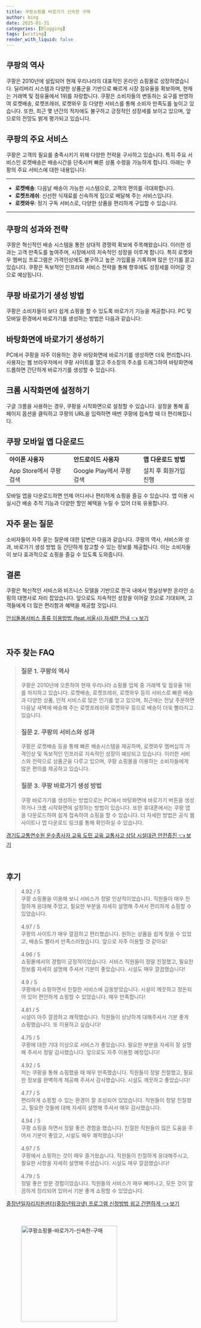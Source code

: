 ```yaml
---
title: 쿠팡쇼핑몰 바로가기 신속한 구매
author: bing
date: 2025-01-31
categories: [Blogging]
tags: [writing]
render_with_liquid: false
---
```



<h2 id='쿠팡의 역사'>쿠팡의 역사</h2>

<p>쿠팡은 2010년에 설립되어 현재 우리나라의 대표적인 온라인 쇼핑몰로 성장하였습니다. 딜리버리 시스템과 다양한 상품군을 기반으로 빠르게 시장 점유율을 확보하며, 현재는 거래액 및 점유율에서 1위를 자랑합니다. 쿠팡은 소비자들의 변동하는 요구를 반영하여 로켓배송, 로켓프레쉬, 로켓와우 등 다양한 서비스를 통해 소비자 만족도를 높이고 있습니다. 또한, 최근 몇 년간의 적자에도 불구하고 긍정적인 성장세를 보이고 있으며, 앞으로의 전망도 밝게 평가되고 있습니다.</p>

<h2 id='쿠팡의 주요 서비스'>쿠팡의 주요 서비스</h2>

<p>쿠팡은 고객의 필요를 충족시키기 위해 다양한 전략을 구사하고 있습니다. 특히 주요 서비스인 로켓배송은 배송시간을 단축시켜 빠른 상품 수령을 가능하게 합니다. 아래는 쿠팡의 주요 서비스에 대한 내용입니다:</p>

<hr />

<ul>
    <li><b>로켓배송</b>: 다음날 배송이 가능한 시스템으로, 고객의 편의를 극대화합니다.</li>
    <li><b>로켓프레쉬</b>: 신선한 식재료를 신속하게 집으로 배달해 주는 서비스입니다.</li>
    <li><b>로켓와우</b>: 정기 구독 서비스로, 다양한 상품을 편리하게 구입할 수 있습니다.</li>
</ul>

<hr />

<h2 id='쿠팡의 성과와 전략'>쿠팡의 성과와 전략</h2>

<p>쿠팡은 혁신적인 배송 시스템을 통한 상대적 경쟁력 확보에 주목해왔습니다. 이러한 성과는 고객 만족도를 높여주며, 시장에서의 지속적인 성장을 이루게 합니다. 특히 로켓와우 멤버십 프로그램은 가격인상에도 불구하고 높은 가입률을 기록하며 많은 인기를 끌고 있습니다. 쿠팡은 독보적인 인프라와 서비스 전략을 통해 향후에도 성장세를 이어갈 것으로 예상됩니다.</p>

<h2 id='쿠팡 바로가기 생성 방법'>쿠팡 바로가기 생성 방법</h2>

<p>쿠팡은 소비자들이 보다 쉽게 쇼핑을 할 수 있도록 바로가기 기능을 제공합니다. PC 및 모바일 환경에서 바로가기를 생성하는 방법은 다음과 같습니다:</p>

<h2 id='바탕화면에 바로가기 생성하기'>바탕화면에 바로가기 생성하기</h2>

<p>PC에서 쿠팡을 자주 이용하는 경우 바탕화면에 바로가기를 생성하면 더욱 편리합니다. 사용자는 웹 브라우저에서 쿠팡 사이트를 열고 주소창의 주소를 드래그하여 바탕화면에 드롭하면 간단하게 바로가기를 생성할 수 있습니다.</p>

<h2 id='크롬 시작화면에 설정하기'>크롬 시작화면에 설정하기</h2>

<p>구글 크롬을 사용하는 경우, 쿠팡을 시작화면으로 설정할 수 있습니다. 설정을 통해 홈 페이지 옵션을 클릭하고 쿠팡의 URL을 입력하면 매번 쿠팡에 접속할 때 더 편리해집니다.</p>

<h2 id='쿠팡 모바일 앱 다운로드'>쿠팡 모바일 앱 다운로드</h2>

<table>
    <tr>
        <td><b>아이폰 사용자</b></td>
        <td><b>안드로이드 사용자</b></td>
        <td><b>앱 다운로드 방법</b></td>
    </tr>
    <tr>
        <td>App Store에서 쿠팡 검색</td>
        <td>Google Play에서 쿠팡 검색</td>
        <td>설치 후 회원가입 진행</td>
    </tr>
</table>

<p>모바일 앱을 다운로드하면 언제 어디서나 편리하게 쇼핑을 즐길 수 있습니다. 앱 이용 시 실시간 배송 추적 기능과 다양한 할인 혜택을 누릴 수 있어 더욱 유용합니다.</p>

<h2 id='자주 묻는 질문'>자주 묻는 질문</h2>

<p>소비자들이 자주 묻는 질문에 대한 답변은 다음과 같습니다. 쿠팡의 역사, 서비스와 성과, 바로가기 생성 방법 등 간단하게 참고할 수 있는 정보를 제공합니다. 이는 소비자들이 보다 효과적으로 쇼핑을 즐길 수 있도록 도와줍니다.</p>

<h2 id='결론'>결론</h2>

<p>쿠팡은 혁신적인 서비스와 비즈니스 모델을 기반으로 한국 내에서 명실상부한 온라인 쇼핑의 대명사로 자리 잡았습니다. 앞으로도 지속적인 성장을 이어갈 것으로 기대되며, 고객들에게 더 많은 편리함과 혜택을 제공할 것입니다.</p>


<p><a class="click-button" title="안심돌봄서비스 종류 이용방법 (feat.서울시) 자세한 안내" href="https://yellowplanner.github.io/posts/%EC%95%88%EC%8B%AC%EB%8F%8C%EB%B4%84%EC%84%9C%EB%B9%84%EC%8A%A4-%EC%A2%85%EB%A5%98-%EC%9D%B4%EC%9A%A9%EB%B0%A9%EB%B2%95-(feat.%EC%84%9C%EC%9A%B8%EC%8B%9C)-%EC%9E%90%EC%84%B8%ED%95%9C-%EC%95%88%EB%82%B4/" rel="dofollow">안심돌봄서비스 종류 이용방법 (feat.서울시) 자세한 안내 👈 보기</a></p><br>
<h2 id='자주_찾는_FAQ'>자주 찾는 FAQ</h2>
<div itemscope="" itemtype="https://schema.org/FAQPage"> 
<blockquote> 
<div itemscope="" itemprop="mainEntity" itemtype="https://schema.org/Question"> 
<h3 itemprop="name">질문 1. 쿠팡의 역사</h3> 
<div itemscope="" itemprop="acceptedAnswer" itemtype="https://schema.org/Answer"> 
<span itemprop="text"> 
<p>쿠팡은 2010년에 오픈하여 현재 우리나라 쇼핑몰 업체 중 거래액 및 점유율 1위를 차지하고 있습니다. 로켓배송, 로켓프레쉬, 로켓와우 등의 서비스로 빠른 배송과 다양한 상품, 인적 서비스로 많은 인기를 얻고 있으며, 최근에는 전날 주문하면 다음날 새벽에 배송해 주는 로켓프레쉬와 로켓와우 등으로 배송이 더욱 빨라지고 있습니다.</p> 
</span> 
</div> 
</div> 
<div itemscope="" itemprop="mainEntity" itemtype="https://schema.org/Question"> 
<h3 itemprop="name">질문 2. 쿠팡의 서비스와 성과</h3> 
<div itemscope="" itemprop="acceptedAnswer" itemtype="https://schema.org/Answer"> 
<span itemprop="text"> 
<p>쿠팡은 로켓배송 등을 통해 빠른 배송시스템을 제공하며, 로켓와우 멤버십의 가격인상 및 독보적인 인프라로 지속적인 성장이 예상되고 있습니다. 이러한 서비스와 전략으로 상품군을 다루고 있으며, 쿠팡 쇼핑몰을 이용하는 소비자들에게 많은 편의를 제공하고 있습니다.</p> 
</span> 
</div> 
</div> 
<div itemscope="" itemprop="mainEntity" itemtype="https://schema.org/Question"> 
<h3 itemprop="name">질문 3. 쿠팡 바로가기 생성 방법</h3> 
<div itemscope="" itemprop="acceptedAnswer" itemtype="https://schema.org/Answer"> 
<span itemprop="text"> 
<p>쿠팡 바로가기를 생성하는 방법으로는 PC에서 바탕화면에 바로가기 버튼을 생성하거나 크롬 시작화면에 설정하는 방법이 있습니다. 또한 휴대폰에서는 쿠팡 앱을 다운로드하여 쉽게 접속하여 쇼핑을 할 수 있습니다. 더 자세한 방법은 공식 웹사이트나 앱 다운로드 링크를 통해 확인하실 수 있습니다.</p> 
</span> 
</div> 
</div> 
</blockquote> 
</div>
<p><a class="click-button" title="경기도교통연수원 운수종사자 교육 도민 교육 교통사고 상담 시설대관 안전증진" href="https://yellowplanner.github.io/posts/%EA%B2%BD%EA%B8%B0%EB%8F%84%EA%B5%90%ED%86%B5%EC%97%B0%EC%88%98%EC%9B%90-%EC%9A%B4%EC%88%98%EC%A2%85%EC%82%AC%EC%9E%90-%EA%B5%90%EC%9C%A1-%EB%8F%84%EB%AF%BC-%EA%B5%90%EC%9C%A1-%EA%B5%90%ED%86%B5%EC%82%AC%EA%B3%A0-%EC%83%81%EB%8B%B4-%EC%8B%9C%EC%84%A4%EB%8C%80%EA%B4%80-%EC%95%88%EC%A0%84%EC%A6%9D%EC%A7%84/" rel="dofollow">경기도교통연수원 운수종사자 교육 도민 교육 교통사고 상담 시설대관 안전증진 👈 보기</a></p><br>
<h2 id='후기'>후기</h2>
<div itemscope itemtype="https://schema.org/Product">
  <blockquote>
  <div itemprop="review" itemscope itemtype="https://schema.org/Review">
      <div itemprop="reviewRating" itemscope itemtype="https://schema.org/Rating"> <span itemprop="ratingValue">4.92</span> / <span itemprop="bestRating">5</span> </div>
      <span itemprop="reviewBody">쿠팡 쇼핑몰을 이용해 보니 서비스가 정말 인상적이었습니다. 직원들이 매우 친절하게 응대해 주었고, 필요한 부분을 자세히 설명해 주셔서 편리하게 쇼핑할 수 있었습니다.</span>
  </div>
  <br>
  <div itemprop="review" itemscope itemtype="https://schema.org/Review">
      <div itemprop="reviewRating" itemscope itemtype="https://schema.org/Rating"> <span itemprop="ratingValue">4.97</span> / <span itemprop="bestRating">5</span> </div>
      <span itemprop="reviewBody">쿠팡의 사이트가 매우 깔끔하고 편리했습니다. 원하는 상품을 쉽게 찾을 수 있었고, 배송도 빨라서 만족스러웠습니다. 앞으로 자주 이용할 것 같아요!</span>
  </div>
  <br>
  <div itemprop="review" itemscope itemtype="https://schema.org/Review">
      <div itemprop="reviewRating" itemscope itemtype="https://schema.org/Rating"> <span itemprop="ratingValue">4.96</span> / <span itemprop="bestRating">5</span> </div>
      <span itemprop="reviewBody">쇼핑몰에서의 경험이 긍정적이었습니다. 서비스 직원들이 정말 친절했고, 필요한 정보를 자세히 설명해 주셔서 기분이 좋았습니다. 시설도 매우 깔끔했습니다!</span>
  </div>
  <br>
  <div itemprop="review" itemscope itemtype="https://schema.org/Review">
      <div itemprop="reviewRating" itemscope itemtype="https://schema.org/Rating"> <span itemprop="ratingValue">4.9</span> / <span itemprop="bestRating">5</span> </div>
      <span itemprop="reviewBody">쿠팡에서 쇼핑하면서 친절한 서비스에 감동받았습니다. 시설이 깨끗하고 정돈되어 있어 편안하게 쇼핑할 수 있었습니다. 매우 만족합니다!</span>
  </div>
  <br>
  <div itemprop="review" itemscope itemtype="https://schema.org/Review">
      <div itemprop="reviewRating" itemscope itemtype="https://schema.org/Rating"> <span itemprop="ratingValue">4.81</span> / <span itemprop="bestRating">5</span> </div>
      <span itemprop="reviewBody">시설이 아주 깔끔하고 쾌적했습니다. 직원들이 상냥하게 대해주셔서 기분 좋게 쇼핑했습니다. 또 이용하고 싶습니다!</span>
  </div>
  <br>
  <div itemprop="review" itemscope itemtype="https://schema.org/Review">
      <div itemprop="reviewRating" itemscope itemtype="https://schema.org/Rating"> <span itemprop="ratingValue">4.75</span> / <span itemprop="bestRating">5</span> </div>
      <span itemprop="reviewBody">쿠팡에 대한 기대 이상으로 서비스가 좋았습니다. 필요한 부분을 자세히 잘 설명해 주셔서 정말 감사했습니다. 앞으로도 자주 이용할 예정입니다!</span>
  </div>
  <br>
  <div itemprop="review" itemscope itemtype="https://schema.org/Review">
      <div itemprop="reviewRating" itemscope itemtype="https://schema.org/Rating"> <span itemprop="ratingValue">4.92</span> / <span itemprop="bestRating">5</span> </div>
      <span itemprop="reviewBody">저는 쿠팡을 통해 쇼핑했을 때 매우 만족했습니다. 직원들이 정말 친절했고, 필요한 정보를 완벽하게 제공해 주셔서 감사했습니다. 시설도 깨끗하고 좋았습니다!</span>
  </div>
  <br>
  <div itemprop="review" itemscope itemtype="https://schema.org/Review">
      <div itemprop="reviewRating" itemscope itemtype="https://schema.org/Rating"> <span itemprop="ratingValue">4.77</span> / <span itemprop="bestRating">5</span> </div>
      <span itemprop="reviewBody">편리하게 쇼핑할 수 있는 환경이 잘 조성되어 있었습니다. 직원들이 정말 친절했고, 필요한 것들에 대해 자세히 설명해 주셔서 매우 감사했습니다.</span>
  </div>
  <br>
  <div itemprop="review" itemscope itemtype="https://schema.org/Review">
      <div itemprop="reviewRating" itemscope itemtype="https://schema.org/Rating"> <span itemprop="ratingValue">4.94</span> / <span itemprop="bestRating">5</span> </div>
      <span itemprop="reviewBody">쿠팡 쇼핑을 하면서 정말 좋은 경험을 했습니다. 친절한 직원들이 많은 도움을 주어서 기분이 좋았고, 시설도 매우 쾌적했습니다!</span>
  </div>
  <br>
  <div itemprop="review" itemscope itemtype="https://schema.org/Review">
      <div itemprop="reviewRating" itemscope itemtype="https://schema.org/Rating"> <span itemprop="ratingValue">4.97</span> / <span itemprop="bestRating">5</span> </div>
      <span itemprop="reviewBody">쿠팡에서 쇼핑하는 것이 매우 즐거웠습니다. 직원들이 친절하게 응대해주시고, 필요한 사항을 자세히 설명해 주셨습니다. 시설도 매우 깔끔했습니다!</span>
  </div>
  <br>
  <div itemprop="review" itemscope itemtype="https://schema.org/Review">
      <div itemprop="reviewRating" itemscope itemtype="https://schema.org/Rating"> <span itemprop="ratingValue">4.79</span> / <span itemprop="bestRating">5</span> </div>
      <span itemprop="reviewBody">정말 좋은 방문 경험이었습니다. 직원들의 서비스가 매우 빼어나고, 모든 것이 깔끔하게 정리되어 있어서 기분 좋게 쇼핑할 수 있었습니다.</span>
  </div>
  </blockquote>
</div>
<p><a class="click-button" title="중장년일자리지원센터(중장년워크넷) 프로그램 신청방법 쉽고 간편하게" href="https://yellowplanner.github.io/posts/%EC%A4%91%EC%9E%A5%EB%85%84%EC%9D%BC%EC%9E%90%EB%A6%AC%EC%A7%80%EC%9B%90%EC%84%BC%ED%84%B0(%EC%A4%91%EC%9E%A5%EB%85%84%EC%9B%8C%ED%81%AC%EB%84%B7)-%ED%94%84%EB%A1%9C%EA%B7%B8%EB%9E%A8-%EC%8B%A0%EC%B2%AD%EB%B0%A9%EB%B2%95-%EC%89%BD%EA%B3%A0-%EA%B0%84%ED%8E%B8%ED%95%98%EA%B2%8C/" rel="dofollow">중장년일자리지원센터(중장년워크넷) 프로그램 신청방법 쉽고 간편하게 👈 보기</a></p><br>
<figure class="image"><img src="https://yellowplanner.github.io/assets/img/thumbnail/쿠팡쇼핑몰-바로가기-신속한-구매.webp" alt="쿠팡쇼핑몰-바로가기-신속한-구매" width="256" height="256"></figure>